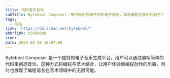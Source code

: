 ```yaml
---
title: 代码音乐创作
subTitle: Bytebeat Composer：用代码创作属于你的电子音乐，体验编程与音乐的融合！
tags:
  - 网站
link: 'https://dollchan.net/bytebeat/'
abbrlink: c560b6d9
icon:
date: 2025-02-16 18:07:08
---
```


Bytebeat Composer 是一个独特的电子音乐生成平台，用户可以通过编写简单的代码来创造音乐。这种方式将编程与艺术结合，让用户体验到编程创作的乐趣，同时也展现了编程语言在艺术领域中的无限可能。